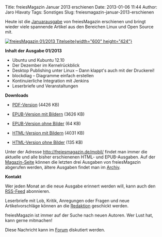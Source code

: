 Title: freiesMagazin Januar 2013 erschienen
Date: 2013-01-06 11:44
Author: Jaro Hlavaty
Tags: Sonstiges
Slug: freiesmagazin-januar-2013-erschienen

Heute ist die
[Januarausgabe](http://www.freiesmagazin.de/freiesMagazin-2013-01) von
freiesMagazin erschienen und bringt wieder viele spannende Artikel aus
den Bereichen Linux und Open Source mit.


[![freiesMagazin 01/2013
Titelseite](http://www.freiesmagazin.de/system/files/freiesmagazin-2013-01.png){width="600"
height="424"}](http://www.freiesmagazin.de/system/files/freiesmagazin-2013-01.png)


<!--break--><!--break-->

**Inhalt der Ausgabe 01/2013**


-   Ubuntu und Kubuntu 12.10
-   Der Dezember im Kernelrückblick
-   Desktop Publishing unter Linux – Dann klappt's auch mit der
    Druckerei!
-   blockdiag – Diagramme einfach erstellen
-   Kontinuierliche Integration mit Jenkins
-   Leserbriefe und Veranstaltungen


**Downloads**


-   [PDF-Version](http://www.freiesmagazin.de/ftp/2013/freiesMagazin-2013-01.pdf)
    (4426 KB)


-   [EPUB-Version mit
    Bildern](http://www.freiesmagazin.de/ftp/2013/freiesMagazin-2013-01-bilder.epub)
    (3626 KB)


-   [EPUB-Version ohne
    Bilder](http://www.freiesmagazin.de/ftp/2013/freiesMagazin-2013-01.epub)
    (64 KB)


-   [HTML-Version mit
    Bildern](http://www.freiesmagazin.de/mobil/freiesMagazin-2013-01-bilder.html)
    (4031 KB)


-   [HTML-Version ohne
    Bilder](http://www.freiesmagazin.de/mobil/freiesMagazin-2013-01.html)
    (135 KB)


Unter der Adresse <http://freiesmagazin.de/mobil/> findet man immer die
aktuelle und alle bisher erschienenen HTML- und EPUB-Ausgaben. Auf der
[Magazin-Seite](http://www.freiesmagazin.de/magazin) können die letzten
drei Ausgaben von freiesMagazin abgerufen werden, ältere Ausgaben findet
man im [Archiv](http://www.freiesmagazin.de/archiv).


**Kontakt**


Wer jeden Monat an die neue Ausgabe erinnert werden will, kann auch den
[RSS-Feed](http://www.freiesmagazin.de/rss.xml) abonnieren.


Leserbriefe mit Lob, Kritik, Anregungen oder Fragen und neue
Artikelvorschläge können an die
[Redaktion](http://www.freiesmagazin.de/kontakt) geschickt werden.


freiesMagazin ist immer auf der Suche nach neuen Autoren. Wer Lust hat,
kann gerne mitmachen!


Diese Nachricht kann im
[Forum](http://forum.kubuntu-de.org/index.php?board=1.0) diskutiert
werden.



